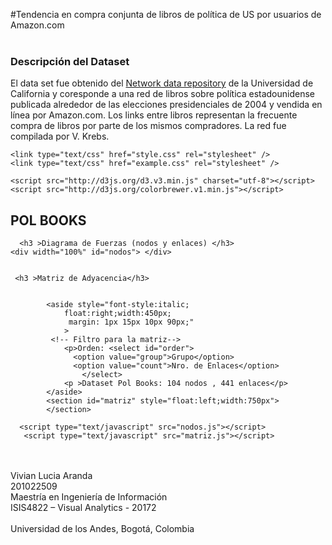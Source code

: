 
#Tendencia en compra conjunta de libros de política de US por usuarios de Amazon.com
<br/><br/>
### Descripción del Dataset 
El data set fue obtenido del [Network data repository](http://networkdata.ics.uci.edu/data.php?d=polbooks) de la Universidad de California y coresponde a una red de libros sobre política estadounidense publicada alrededor de las elecciones presidenciales de 2004 y vendida en línea por Amazon.com. Los links entre libros representan la frecuente compra de libros por parte de los mismos compradores. La red fue compilada por V. Krebs.
	
<html class="ocks-org do-not-copy">
<head>

	<link type="text/css" href="style.css" rel="stylesheet" />	
	<link type="text/css" href="example.css" rel="stylesheet" />
  
	<script src="http://d3js.org/d3.v3.min.js" charset="utf-8"></script>
	<script src="http://d3js.org/colorbrewer.v1.min.js"></script>

  
</head>
<body>
    <div>
      <h2>POL BOOKS</h2>
      
      <h3 >Diagrama de Fuerzas (nodos y enlaces) </h3>
    <div width="100%" id="nodos"> </div>
 	
	 
	 <h3 >Matriz de Adyacencia</h3> 


	        <aside style="font-style:italic;
				float:right;width:450px;
				 margin: 1px 15px 10px 90px;"
				>
	         <!-- Filtro para la matriz--> 
	         	<p>Orden: <select id="order">
				  <option value="group">Grupo</option>
				  <option value="count">Nro. de Enlaces</option>
					</select>
				<p >Dataset Pol Books: 104 nodos , 441 enlaces</p>
			</aside>
          	<section id="matriz" style="float:left;width:750px">
		    </section>

	  <script type="text/javascript" src="nodos.js"></script>
	   <script type="text/javascript" src="matriz.js"></script>
	   
   <div>
</body>
</html>

<br/><br/>
Vivian Lucia Aranda<br/>
201022509<br/>
Maestría en Ingeniería de Información <br/>
ISIS4822 – Visual Analytics - 20172 <br/>		
Universidad de los Andes, Bogotá, Colombia

